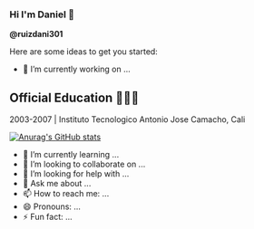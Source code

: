 ### Hi  I'm Daniel  👋
**@ruizdani301**

Here are some ideas to get you started:

- 🔭 I’m currently working on ...

## Official Education 👨🏻‍🎓
2003-2007 | Instituto Tecnologico Antonio Jose Camacho, Cali

[![Anurag's GitHub stats](https://github-readme-stats.vercel.app/apiruizdani301anuraghazra)](https://github.com/anuraghazra/github-readme-stats)


- 🌱 I’m currently learning ...
- 👯 I’m looking to collaborate on ...
- 🤔 I’m looking for help with ...
- 💬 Ask me about ...
- 📫 How to reach me: ...
- 😄 Pronouns: ...
- ⚡ Fun fact: ...

